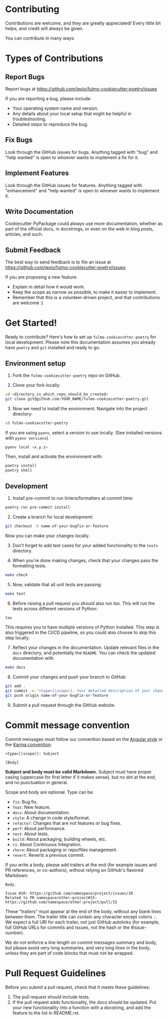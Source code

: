 # Contributing

Contributions are welcome, and they are greatly appreciated! Every
little bit helps, and credit will always be given.

You can contribute in many ways:

# Types of Contributions

## Report Bugs

Report bugs at <https://github.com/jexio/fulmo-cookiecutter-poetry/issues>

If you are reporting a bug, please include:

-   Your operating system name and version.
-   Any details about your local setup that might be helpful in troubleshooting.
-   Detailed steps to reproduce the bug.

## Fix Bugs

Look through the GitHub issues for bugs. Anything tagged with "bug"
and "help wanted" is open to whoever wants to implement a fix for it.

## Implement Features

Look through the GitHub issues for features. Anything tagged with
"enhancement" and "help wanted" is open to whoever wants to
implement it.

## Write Documentation

Cookiecutter PyPackage could always use more documentation, whether as
part of the official docs, in docstrings, or even on the web in blog
posts, articles, and such.

## Submit Feedback

The best way to send feedback is to file an issue at <https://github.com/jexio/fulmo-cookiecutter-poetry/issues>

If you are proposing a new feature:

-   Explain in detail how it would work.
-   Keep the scope as narrow as possible, to make it easier to implement.
-   Remember that this is a volunteer-driven project, and that
    contributions are welcome :)

# Get Started!

Ready to contribute? Here\'s how to set up
`fulmo-cookiecutter-poetry` for local development. Please note
this documentation assumes you already have `poetry` and
`git` installed and ready to go.

## Environment setup

1. Fork the `fulmo-cookiecutter-poetry` repo on GitHub.

2. Clone your fork locally:
  ``` bash
  cd <directory_in_which_repo_should_be_created>
  git clone git@github.com:YOUR_NAME/fulmo-cookiecutter-poetry.git
  ```

3. Now we need to install the environment. Navigate into the project directory:

``` bash
cd fulmo-cookiecutter-poetry
```

If you are using `pyenv`, select a version to use locally. (See
installed versions with `pyenv versions`)

``` bash
pyenv local <x.y.z>
```

Then, install and activate the environment with:

``` bash
poetry install
poetry shell
```

## Development

1. Install pre-commit to run linters/formatters at commit time:

```bash
poetry run pre-commit install
```

2. Create a branch for local development:

``` bash
git checkout -b name-of-your-bugfix-or-feature
```

Now you can make your changes locally.

3. Don\'t forget to add test cases for your added functionality to the `tests` directory.

4. When you\'re done making changes, check that your changes pass the formatting tests.

``` bash
make check
```

5. Now, validate that all unit tests are passing:

``` bash
make test
```

6. Before raising a pull request you should also run tox. This will
  run the tests across different versions of Python:

``` bash
tox
```

This requires you to have multiple versions of Python installed. This
step is also triggered in the CI/CD pipeline, so you could also choose
to skip this step locally.

7. Reflect your changes in the documentation. Update relevant files in
  the `docs` directory, and potentially the `README`. You can check the
  updated documentation with

``` bash
make docs
```

8. Commit your changes and push your branch to GitHub:

``` bash
git add .
git commit -m "<type>[(scope)]: Your detailed description of your changes. [Body]"
git push origin name-of-your-bugfix-or-feature
```

9. Submit a pull request through the GitHub website.

# Commit message convention

Commit messages must follow our convention based on the
[Angular style](https://gist.github.com/stephenparish/9941e89d80e2bc58a153#format-of-the-commit-message)
or the [Karma convention](https://karma-runner.github.io/4.0/dev/git-commit-msg.html):

```
<type>[(scope)]: Subject

[Body]
```

**Subject and body must be valid Markdown.**
Subject must have proper casing (uppercase for first letter
if it makes sense), but no dot at the end, and no punctuation
in general.

Scope and body are optional. Type can be:

- `fix`: Bug fix.
- `feat`: New feature.
- `docs`: About documentation.
- `style`: A change in code style/format.
- `refactor`: Changes that are not features or bug fixes.
- `perf`: About performance.
- `test`: About tests.
- `build`: About packaging, building wheels, etc.
- `ci`: About Continuous Integration.
- `chore`: About packaging or repo/files management.
- `revert`: Reverts a previous commit.

If you write a body, please add trailers at the end
(for example issues and PR references, or co-authors),
without relying on GitHub's flavored Markdown:

```
Body.

Issue #10: https://github.com/namespace/project/issues/10
Related to PR namespace/other-project#15: https://github.com/namespace/other-project/pull/15
```

These "trailers" must appear at the end of the body,
without any blank lines between them. The trailer title
can contain any character except colons `:`.
We expect a full URI for each trailer, not just GitHub autolinks
(for example, full GitHub URLs for commits and issues,
not the hash or the #issue-number).

We do not enforce a line length on commit messages summary and body,
but please avoid very long summaries, and very long lines in the body,
unless they are part of code blocks that must not be wrapped.

# Pull Request Guidelines

Before you submit a pull request, check that it meets these guidelines:

1.  The pull request should include tests.
2.  If the pull request adds functionality, the docs should be updated.
    Put your new functionality into a function with a docstring, and add
    the feature to the list in README.rst.
